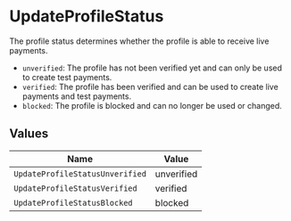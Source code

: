 # UpdateProfileStatus

The profile status determines whether the profile is able to receive live payments.

* `unverified`: The profile has not been verified yet and can only be used to create test payments.
* `verified`: The profile has been verified and can be used to create live payments and test payments.
* `blocked`: The profile is blocked and can no longer be used or changed.


## Values

| Name                            | Value                           |
| ------------------------------- | ------------------------------- |
| `UpdateProfileStatusUnverified` | unverified                      |
| `UpdateProfileStatusVerified`   | verified                        |
| `UpdateProfileStatusBlocked`    | blocked                         |